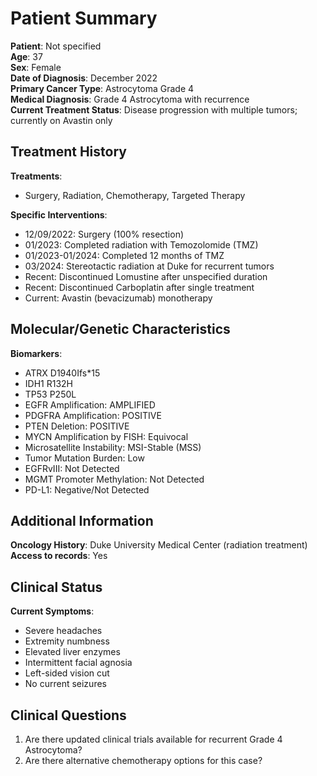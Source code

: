 # Patient Summary

**Patient**: Not specified  
**Age**: 37  
**Sex**: Female  
**Date of Diagnosis**: December 2022  
**Primary Cancer Type**: Astrocytoma Grade 4  
**Medical Diagnosis**: Grade 4 Astrocytoma with recurrence  
**Current Treatment Status**: Disease progression with multiple tumors; currently on Avastin only

## Treatment History

**Treatments**:  
- Surgery, Radiation, Chemotherapy, Targeted Therapy

**Specific Interventions**:  
- 12/09/2022: Surgery (100% resection)
- 01/2023: Completed radiation with Temozolomide (TMZ)
- 01/2023-01/2024: Completed 12 months of TMZ
- 03/2024: Stereotactic radiation at Duke for recurrent tumors
- Recent: Discontinued Lomustine after unspecified duration
- Recent: Discontinued Carboplatin after single treatment
- Current: Avastin (bevacizumab) monotherapy

## Molecular/Genetic Characteristics

**Biomarkers**:  
- ATRX D1940Ifs*15
- IDH1 R132H
- TP53 P250L
- EGFR Amplification: AMPLIFIED
- PDGFRA Amplification: POSITIVE
- PTEN Deletion: POSITIVE
- MYCN Amplification by FISH: Equivocal
- Microsatellite Instability: MSI-Stable (MSS)
- Tumor Mutation Burden: Low
- EGFRvIII: Not Detected
- MGMT Promoter Methylation: Not Detected
- PD-L1: Negative/Not Detected

## Additional Information

**Oncology History**: Duke University Medical Center (radiation treatment)  
**Access to records**: Yes

## Clinical Status

**Current Symptoms**:  
- Severe headaches
- Extremity numbness
- Elevated liver enzymes
- Intermittent facial agnosia
- Left-sided vision cut
- No current seizures

## Clinical Questions

1. Are there updated clinical trials available for recurrent Grade 4 Astrocytoma?
2. Are there alternative chemotherapy options for this case?